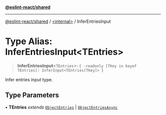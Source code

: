 [**@eslint-react/shared**](../../README.md)

***

[@eslint-react/shared](../../README.md) / [\<internal\>](../README.md) / InferEntriesInput

# Type Alias: InferEntriesInput\<TEntries\>

> **InferEntriesInput**\<`TEntries`\>: `{ -readonly [TKey in keyof TEntries]: InferInput<TEntries[TKey]> }`

Infer entries input type.

## Type Parameters

• **TEntries** *extends* [`ObjectEntries`](../interfaces/ObjectEntries.md) \| [`ObjectEntriesAsync`](../interfaces/ObjectEntriesAsync.md)
